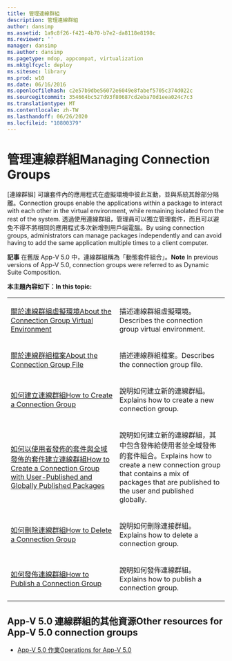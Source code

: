 ```yaml
---
title: 管理連線群組
description: 管理連線群組
author: dansimp
ms.assetid: 1a9c8f26-f421-4b70-b7e2-da8118e8198c
ms.reviewer: ''
manager: dansimp
ms.author: dansimp
ms.pagetype: mdop, appcompat, virtualization
ms.mktglfcycl: deploy
ms.sitesec: library
ms.prod: w10
ms.date: 06/16/2016
ms.openlocfilehash: c2e57b9dbe56072e6049e8fabef5705c374d022c
ms.sourcegitcommit: 354664bc527d93f80687cd2eba70d1eea024c7c3
ms.translationtype: MT
ms.contentlocale: zh-TW
ms.lasthandoff: 06/26/2020
ms.locfileid: "10800379"
---
```

# <span data-ttu-id="f56ea-103">管理連線群組</span><span class="sxs-lookup"><span data-stu-id="f56ea-103">Managing Connection Groups</span></span>


<span data-ttu-id="f56ea-104">[連線群組] 可讓套件內的應用程式在虛擬環境中彼此互動，並與系統其餘部分隔離。</span><span class="sxs-lookup"><span data-stu-id="f56ea-104">Connection groups enable the applications within a package to interact with each other in the virtual environment, while remaining isolated from the rest of the system.</span></span> <span data-ttu-id="f56ea-105">透過使用連線群組，管理員可以獨立管理套件，而且可以避免不得不將相同的應用程式多次新增到用戶端電腦。</span><span class="sxs-lookup"><span data-stu-id="f56ea-105">By using connection groups, administrators can manage packages independently and can avoid having to add the same application multiple times to a client computer.</span></span>

<span data-ttu-id="f56ea-106">**記事** 在舊版 App-V 5.0 中，連線群組稱為「動態套件組合」。</span><span class="sxs-lookup"><span data-stu-id="f56ea-106">**Note** In previous versions of App-V 5.0, connection groups were referred to as Dynamic Suite Composition.</span></span>

 

**<span data-ttu-id="f56ea-107">本主題內容如下：</span><span class="sxs-lookup"><span data-stu-id="f56ea-107">In this topic:</span></span>**

<table>
<colgroup>
<col width="50%" />
<col width="50%" />
</colgroup>
<tbody>
<tr class="odd">
<td align="left"><p><a href="about-the-connection-group-virtual-environment.md" data-raw-source="[About the Connection Group Virtual Environment](about-the-connection-group-virtual-environment.md)"><span data-ttu-id="f56ea-108">關於連線群組虛擬環境</span><span class="sxs-lookup"><span data-stu-id="f56ea-108">About the Connection Group Virtual Environment</span></span></a></p></td>
<td align="left"><p><span data-ttu-id="f56ea-109">描述連線群組虛擬環境。</span><span class="sxs-lookup"><span data-stu-id="f56ea-109">Describes the connection group virtual environment.</span></span></p></td>
</tr>
<tr class="even">
<td align="left"><p><a href="about-the-connection-group-file.md" data-raw-source="[About the Connection Group File](about-the-connection-group-file.md)"><span data-ttu-id="f56ea-110">關於連線群組檔案</span><span class="sxs-lookup"><span data-stu-id="f56ea-110">About the Connection Group File</span></span></a></p></td>
<td align="left"><p><span data-ttu-id="f56ea-111">描述連線群組檔案。</span><span class="sxs-lookup"><span data-stu-id="f56ea-111">Describes the connection group file.</span></span></p></td>
</tr>
<tr class="odd">
<td align="left"><p><a href="how-to-create-a-connection-group.md" data-raw-source="[How to Create a Connection Group](how-to-create-a-connection-group.md)"><span data-ttu-id="f56ea-112">如何建立連線群組</span><span class="sxs-lookup"><span data-stu-id="f56ea-112">How to Create a Connection Group</span></span></a></p></td>
<td align="left"><p><span data-ttu-id="f56ea-113">說明如何建立新的連線群組。</span><span class="sxs-lookup"><span data-stu-id="f56ea-113">Explains how to create a new connection group.</span></span></p></td>
</tr>
<tr class="even">
<td align="left"><p><a href="how-to-create-a-connection-group-with-user-published-and-globally-published-packages.md" data-raw-source="[How to Create a Connection Group with User-Published and Globally Published Packages](how-to-create-a-connection-group-with-user-published-and-globally-published-packages.md)"><span data-ttu-id="f56ea-114">如何以使用者發佈的套件與全域發佈的套件建立連線群組</span><span class="sxs-lookup"><span data-stu-id="f56ea-114">How to Create a Connection Group with User-Published and Globally Published Packages</span></span></a></p></td>
<td align="left"><p><span data-ttu-id="f56ea-115">說明如何建立新的連線群組，其中包含發佈給使用者並全域發佈的套件組合。</span><span class="sxs-lookup"><span data-stu-id="f56ea-115">Explains how to create a new connection group that contains a mix of packages that are published to the user and published globally.</span></span></p></td>
</tr>
<tr class="odd">
<td align="left"><p><a href="how-to-delete-a-connection-group.md" data-raw-source="[How to Delete a Connection Group](how-to-delete-a-connection-group.md)"><span data-ttu-id="f56ea-116">如何刪除連線群組</span><span class="sxs-lookup"><span data-stu-id="f56ea-116">How to Delete a Connection Group</span></span></a></p></td>
<td align="left"><p><span data-ttu-id="f56ea-117">說明如何刪除連接群組。</span><span class="sxs-lookup"><span data-stu-id="f56ea-117">Explains how to delete a connection group.</span></span></p></td>
</tr>
<tr class="even">
<td align="left"><p><a href="how-to-publish-a-connection-group.md" data-raw-source="[How to Publish a Connection Group](how-to-publish-a-connection-group.md)"><span data-ttu-id="f56ea-118">如何發佈連線群組</span><span class="sxs-lookup"><span data-stu-id="f56ea-118">How to Publish a Connection Group</span></span></a></p></td>
<td align="left"><p><span data-ttu-id="f56ea-119">說明如何發佈連線群組。</span><span class="sxs-lookup"><span data-stu-id="f56ea-119">Explains how to publish a connection group.</span></span></p></td>
</tr>
</tbody>
</table>

 






## <span data-ttu-id="f56ea-120">App-V 5.0 連線群組的其他資源</span><span class="sxs-lookup"><span data-stu-id="f56ea-120">Other resources for App-V 5.0 connection groups</span></span>


-   [<span data-ttu-id="f56ea-121">App-V 5.0 作業</span><span class="sxs-lookup"><span data-stu-id="f56ea-121">Operations for App-V 5.0</span></span>](operations-for-app-v-50.md)

 

 





